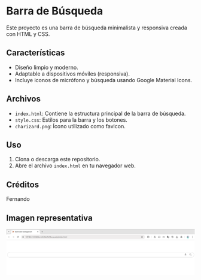 # Barra de Búsqueda

Este proyecto es una barra de búsqueda minimalista y responsiva creada con HTML y CSS.

## Características

- Diseño limpio y moderno.
- Adaptable a dispositivos móviles (responsiva).
- Incluye iconos de micrófono y búsqueda usando Google Material Icons.

## Archivos

- `index.html`: Contiene la estructura principal de la barra de búsqueda.
- `style.css`: Estilos para la barra y los botones.
- `charizard.png`: Ícono utilizado como favicon.

## Uso

1. Clona o descarga este repositorio.
2. Abre el archivo `index.html` en tu navegador web.

## Créditos

Fernando

## Imagen representativa

![alt text](image-1.png)
